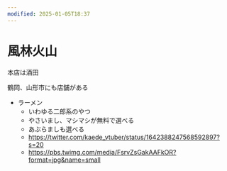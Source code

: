 ```yaml
---
modified: 2025-01-05T18:37
---
```

# 風林火山

本店は酒田

鶴岡、山形市にも店舗がある

- ラーメン
    - いわゆる二郎系のやつ
    - やさいまし、マシマシが無料で選べる
    - あぶらましも選べる
    - https://twitter.com/kaede_vtuber/status/1642388247568592897?s=20
    - https://pbs.twimg.com/media/FsrvZsGakAAFkOR?format=jpg&name=small